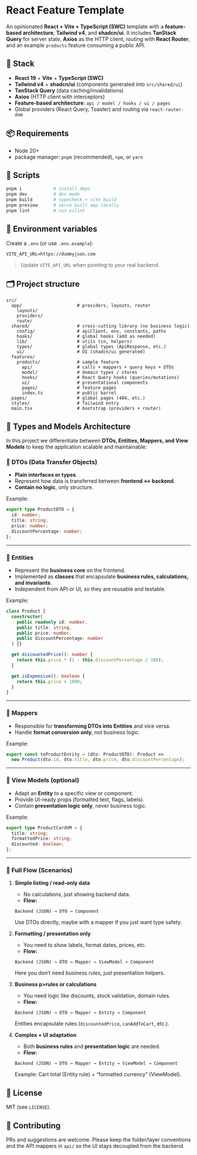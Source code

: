 # React Feature Template

An opinionated **React + Vite + TypeScript (SWC)** template with a **feature-based architecture**, **Tailwind v4**, and **shadcn/ui**. It includes **TanStack Query** for server state, **Axios** as the HTTP client, routing with **React Router**, and an example `products` feature consuming a public API.

## 🚀 Stack

- **React 19** + **Vite** + **TypeScript (SWC)**
- **Tailwind v4** + **shadcn/ui** (components generated into `src/shared/ui`)
- **TanStack Query** (data caching/invalidations)
- **Axios** (HTTP client with interceptors)
- **Feature-based architecture**: `api / model / hooks / ui / pages`
- Global providers (React Query, Toaster) and routing via `react-router-dom`

## 📦 Requirements

- Node 20+
- package manager: `pnpm` (recommended), `npm`, or `yarn`

## 🧰 Scripts

```bash
pnpm i            # install deps
pnpm dev          # dev mode
pnpm build        # typecheck + vite build
pnpm preview      # serve built app locally
pnpm lint         # run eslint
```

## 🔧 Environment variables

Create a `.env` (or use `.env.example`):

```
VITE_API_URL=https://dummyjson.com
```

> Update `VITE_API_URL` when pointing to your real backend.

## 🗂️ Project structure

```
src/
  app/                     # providers, layouts, router
    layouts/
    providers/
    route/
  shared/                  # cross-cutting library (no business logic)
    config/                # apiClient, env, constants, paths
    hooks/                 # global hooks (add as needed)
    lib/                   # utils (cn, helpers)
    types/                 # global types (ApiResponse, etc.)
    ui/                    # UI (shadcn/ui generated)
  features/
    products/              # sample feature
      api/                 # calls + mappers + query keys + DTOs
      model/               # domain types / stores
      hooks/               # React Query hooks (queries/mutations)
      ui/                  # presentational components
      pages/               # feature pages
      index.ts             # public barrel
  pages/                   # global pages (404, etc.)
  styles/                  # Tailwind entry
  main.tsx                 # bootstrap (providers + router)
```

## 📐 Types and Models Architecture

In this project we differentiate between **DTOs, Entities, Mappers, and View Models** to keep the application scalable and maintainable:

### 🔹 **DTOs (Data Transfer Objects)**

- **Plain interfaces or types**.
- Represent how data is transferred between **frontend ↔ backend**.
- **Contain no logic**, only structure.

Example:

```ts
export type ProductDTO = {
  id: number;
  title: string;
  price: number;
  discountPercentage: number;
};
```

---

### 🔹 **Entities**

- Represent the **business core** on the frontend.
- Implemented as **classes** that encapsulate **business rules, calculations, and invariants**.
- Independent from API or UI, so they are reusable and testable.

Example:

```ts
class Product {
  constructor(
    public readonly id: number,
    public title: string,
    public price: number,
    public discountPercentage: number
  ) {}

  get discountedPrice(): number {
    return this.price * (1 - this.discountPercentage / 100);
  }

  get isExpensive(): boolean {
    return this.price > 1000;
  }
}
```

---

### 🔹 **Mappers**

- Responsible for **transforming DTOs into Entities** and vice versa.
- Handle **format conversion only**, not business logic.

Example:

```ts
export const toProductEntity = (dto: ProductDTO): Product =>
  new Product(dto.id, dto.title, dto.price, dto.discountPercentage);
```

---

### 🔹 **View Models (optional)**

- Adapt an **Entity** to a specific view or component.
- Provide UI-ready props (formatted text, flags, labels).
- Contain **presentation logic only**, never business logic.

Example:

```ts
export type ProductCardVM = {
  title: string;
  formattedPrice: string;
  discounted: boolean;
};
```

---

### 🔹 **Full Flow (Scenarios)**

1. **Simple listing / read-only data**

   - No calculations, just showing backend data.
   - **Flow:**

   ```
   Backend (JSON) → DTO → Component
   ```

   Use DTOs directly, maybe with a mapper if you just want type safety.

2. **Formatting / presentation only**

   - You need to show labels, format dates, prices, etc.
   - **Flow:**

   ```
   Backend (JSON) → DTO → Mapper → ViewModel → Component
   ```

   Here you don’t need business rules, just presentation helpers.

3. **Business p>rules or calculations**

   - You need logic like discounts, stock validation, domain rules.
   - **Flow:**

   ```
   Backend (JSON) → DTO → Mapper → Entity → Component
   ```

   Entities encapsulate rules (`discountedPrice`, `canAddToCart`, etc.).

4. **Complex + UI adaptation**

   - Both **business rules** and **presentation logic** are needed.
   - **Flow:**

   ```
   Backend (JSON) → DTO → Mapper → Entity → ViewModel → Component
   ```

   Example: Cart total (Entity rule) + “formatted currency” (ViewModel).

## 📜 License

MIT (see `LICENSE`).

## 🙌 Contributing

PRs and suggestions are welcome. Please keep the folder/layer conventions and the API mappers in `api/` so the UI stays decoupled from the backend.
